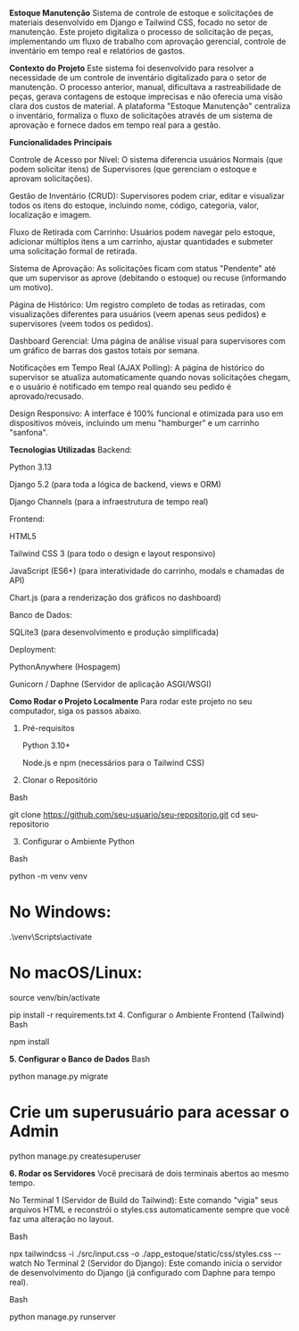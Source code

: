 **Estoque Manutenção**
Sistema de controle de estoque e solicitações de materiais desenvolvido em Django e Tailwind CSS, focado no setor de manutenção. 
Este projeto digitaliza o processo de solicitação de peças, implementando um fluxo de trabalho com aprovação gerencial, controle de inventário em tempo real e relatórios de gastos.

**Contexto do Projeto**
Este sistema foi desenvolvido para resolver a necessidade de um controle de inventário digitalizado para o setor de manutenção. 
O processo anterior, manual, dificultava a rastreabilidade de peças, gerava contagens de estoque imprecisas e não oferecia uma visão clara dos custos de material.
A plataforma "Estoque Manutenção" centraliza o inventário, formaliza o fluxo de solicitações através de um sistema de aprovação e fornece dados em tempo real para a gestão.

**Funcionalidades Principais**

Controle de Acesso por Nível: O sistema diferencia usuários Normais (que podem solicitar itens) de Supervisores (que gerenciam o estoque e aprovam solicitações).

Gestão de Inventário (CRUD): Supervisores podem criar, editar e visualizar todos os itens do estoque, incluindo nome, código, categoria, valor, localização e imagem.

Fluxo de Retirada com Carrinho: Usuários podem navegar pelo estoque, adicionar múltiplos itens a um carrinho, ajustar quantidades e submeter uma solicitação formal de retirada.

Sistema de Aprovação: As solicitações ficam com status "Pendente" até que um supervisor as aprove (debitando o estoque) ou recuse (informando um motivo).

Página de Histórico: Um registro completo de todas as retiradas, com visualizações diferentes para usuários (veem apenas seus pedidos) e supervisores (veem todos os pedidos).

Dashboard Gerencial: Uma página de análise visual para supervisores com um gráfico de barras dos gastos totais por semana.

Notificações em Tempo Real (AJAX Polling): A página de histórico do supervisor se atualiza automaticamente quando novas solicitações chegam, e o usuário é notificado em tempo real quando seu pedido é aprovado/recusado.

Design Responsivo: A interface é 100% funcional e otimizada para uso em dispositivos móveis, incluindo um menu "hamburger" e um carrinho "sanfona".

**Tecnologias Utilizadas**
Backend:

Python 3.13

Django 5.2 (para toda a lógica de backend, views e ORM)

Django Channels (para a infraestrutura de tempo real)

Frontend:

HTML5

Tailwind CSS 3 (para todo o design e layout responsivo)

JavaScript (ES6+) (para interatividade do carrinho, modals e chamadas de API)

Chart.js (para a renderização dos gráficos no dashboard)

Banco de Dados:

SQLite3 (para desenvolvimento e produção simplificada)

Deployment:

PythonAnywhere (Hospagem)

Gunicorn / Daphne (Servidor de aplicação ASGI/WSGI)


**Como Rodar o Projeto Localmente**
Para rodar este projeto no seu computador, siga os passos abaixo.

1. Pré-requisitos
   
    Python 3.10+

    Node.js e npm (necessários para o Tailwind CSS)

3. Clonar o Repositório
   
Bash

git clone https://github.com/seu-usuario/seu-repositorio.git
cd seu-repositorio

3. Configurar o Ambiente Python
   
Bash

python -m venv venv

# No Windows:
.\venv\Scripts\activate
# No macOS/Linux:
source venv/bin/activate

pip install -r requirements.txt
4. Configurar o Ambiente Frontend (Tailwind)
Bash

npm install

**5. Configurar o Banco de Dados**
Bash

python manage.py migrate

# Crie um superusuário para acessar o Admin
python manage.py createsuperuser

**6. Rodar os Servidores**
Você precisará de dois terminais abertos ao mesmo tempo.

No Terminal 1 (Servidor de Build do Tailwind): Este comando "vigia" seus arquivos HTML e reconstrói o styles.css automaticamente sempre que você faz uma alteração no layout.

Bash

npx tailwindcss -i ./src/input.css -o ./app_estoque/static/css/styles.css --watch
No Terminal 2 (Servidor do Django): Este comando inicia o servidor de desenvolvimento do Django (já configurado com Daphne para tempo real).

Bash

python manage.py runserver
